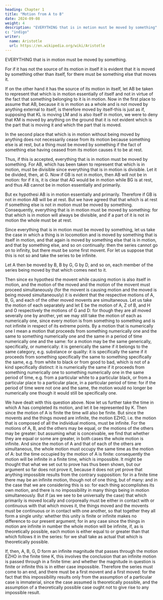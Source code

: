 ```yaml
---
heading: Chapter 1
title: "Motion from A to B"
date: 2024-09-08
weight: 4
description: "EVERYTHING that is in motion must be moved by something"
c: "indigo"
writer:
  name: Aristotle 
  url: https://en.wikipedia.org/wiki/Aristotle
---
```



EVERYTHING that is in motion must be moved by something.

For if it has not the source of its motion in itself it is evident that it is moved by something other than itself, for there must be something else that moves it. 

If on the other hand it has the source of its motion in itself, let AB be taken to represent that which is in motion essentially of itself and not in virtue of the fact that something belonging to it is in motion. Now in the first place to assume that AB, because it is in motion as a whole and is not moved by
anything external to itself, is therefore moved by itself-this is just as if, supposing that
KL is moving LM and is also itself in motion, we were to deny that KM is moved by
anything on the ground that it is not evident which is the part that is moving it and
which the part that is moved.

In the second place that which is in motion without being moved by anything does not necessarily cease from its motion because something else is at rest, but a thing must be moved by something if the fact of something else having ceased from its motion causes it to be at rest.

Thus, if this is accepted, everything that is in motion must be moved by something. For AB, which has been taken to represent that which is in motion, must be divisible since everything that is in motion is divisible. Let
it be divided, then, at G. Now if GB is not in motion, then AB will not be in motion: for
if it is, it is clear that AG would be in motion while BG is at rest, and thus AB cannot
be in motion essentially and primarily.

But ex hypothesi AB is in motion essentially and primarily. Therefore if GB is not in
motion AB will be at rest. But we have agreed that that which is at rest if something
else is not in motion must be moved by something. Consequently, everything that is in
motion must be moved by something: for that which is in motion will always be
divisible, and if a part of it is not in motion the whole must be at rest.

Since everything that is in motion must be moved by something, let us take the case in
which a thing is in locomotion and is moved by something that is itself in motion, and
that again is moved by something else that is in motion, and that by something else, and
so on continually: then the series cannot go on to infinity, but there must be some first
movent. For let us suppose that this is not so and take the series to be infinite. 

Let A then be moved by B, B by G, G by D, and so on, each member of the series being moved by that which comes next to it.

Then since ex hypothesi the movent while causing motion is also itself in motion, and
the motion of the moved and the motion of the movent must proceed simultaneously (for
the movent is causing motion and the moved is being moved simultaneously) it is
evident that the respective motions of A, B, G, and each of the other moved movents are
simultaneous. Let us take the motion of each separately and let E be the motion of A, Z
of B, and H and O respectively the motions of G and D: for though they are all moved
severally one by another, yet we may still take the motion of each as numerically one,
since every motion is from something to something and is not infinite in respect of its
extreme points. By a motion that is numerically one I mean a motion that proceeds from
something numerically one and the same to something numerically one and the same in
a period of time numerically one and the same: for a motion may be the same
generically, specifically, or numerically: it is generically the same if it belongs to the
same category, e.g. substance or quality: it is specifically the same if it proceeds from
something specifically the same to something specifically the same, e.g. from white to
black or from good to bad, which is not of a kind specifically distinct: it is numerically the same if it proceeds from something numerically one to something numerically one in the same period of time, e.g. from a particular white to a particular black, or from a particular place to a particular place, in a particular period of time: for if the period of
time were not one and the same, the motion would no longer be numerically one though
it would still be specifically one.

We have dealt with this question above. Now let us further take the time in which A has
completed its motion, and let it be represented by K. Then since the motion of A is finite
the time will also be finite. But since the movents and the things moved are infinite, the
motion EZHO, i.e. the motion that is composed of all the individual motions, must be
infinite. For the motions of A, B, and the others may be equal, or the motions of the
others may be greater: but assuming what is conceivable, we find that whether they are
equal or some are greater, in both cases the whole motion is infinite. And since the
motion of A and that of each of the others are simultaneous, the whole motion must
occupy the same time as the motion of A: but the time occupied by the motion of A is
finite: consequently the motion will be infinite in a finite time, which is impossible.
It might be thought that what we set out to prove has thus been shown, but our
argument so far does not prove it, because it does not yet prove that anything impossible
results from the contrary supposition: for in a finite time there may be an infinite
motion, though not of one thing, but of many: and in the case that we are considering
this is so: for each thing accomplishes its own motion, and there is no impossibility in
many things being in motion simultaneously. But if (as we see to be universally the
case) that which primarily is moved locally and corporeally must be either in contact
with or continuous with that which moves it, the things moved and the movents must be
continuous or in contact with one another, so that together they all form a single unity:
whether this unity is finite or infinite makes no difference to our present argument; for in
any case since the things in motion are infinite in number the whole motion will be
infinite, if, as is theoretically possible, each motion is either equal to or greater than that
which follows it in the series: for we shall take as actual that which is theoretically
possible.

If, then, A, B, G, D form an infinite magnitude that passes through the motion
EZHO in the finite time K, this involves the conclusion that an infinite motion is passed
through in a finite time: and whether the magnitude in question is finite or infinite this is
in either case impossible. Therefore the series must come to an end, and there must be a
first movent and a first moved: for the fact that this impossibility results only from the
assumption of a particular case is immaterial, since the case assumed is theoretically
possible, and the assumption of a theoretically possible case ought not to give rise to
any impossible result.

